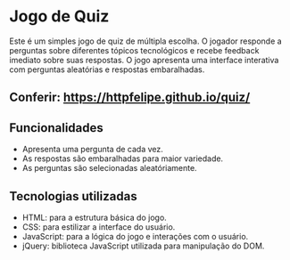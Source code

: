 # Jogo de Quiz

Este é um simples jogo de quiz de múltipla escolha. O jogador responde a perguntas sobre diferentes tópicos tecnológicos e recebe feedback imediato sobre suas respostas. O jogo apresenta uma interface interativa com perguntas aleatórias e respostas embaralhadas.

## Conferir: https://httpfelipe.github.io/quiz/

## Funcionalidades

- Apresenta uma pergunta de cada vez.
- As respostas são embaralhadas para maior variedade.
- As perguntas são selecionadas aleatóriamente.

## Tecnologias utilizadas

- HTML: para a estrutura básica do jogo.
- CSS: para estilizar a interface do usuário.
- JavaScript: para a lógica do jogo e interações com o usuário.
- jQuery: biblioteca JavaScript utilizada para manipulação do DOM.
